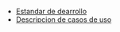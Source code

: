 
- [Estandar de dearrollo](https://github.com/Paulocesarhero/unoProyect/blob/main/readme/estandarDeCodificacion.md)
- [Descripcion de casos de uso](https://github.com/Paulocesarhero/unoProyect/blob/main/readme/Design/descripcionesDeCu.md)